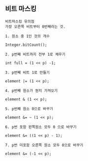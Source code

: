 ## 비트 마스킹

    비트마스킹 유의점
    가장 오른쪽 비트부터 0번째라는 것.

    1. 원소 중 1인 것의 개수

    Integer.bitCount();

    2. p번째 비트까지 전부 1로 채우기

    int full = (1 << p) -1;

    3. p번째 비트 1로 만들기

    element |= (1 << p);

    4. p번째 원소가 뭔지 가져오기

    element & (1 << p);

    5. p번째 원소 0으로 바꾸기

    element &= ~ (1 << p);

    6. p번 포함 왼쪽원소 모두 0 으로 바꾸기

    element &= ((1 << p) - 1);

    7. p번 미포함 오른쪽 원소 모두 0으로 바꾸기

    element &= (-1 << p);